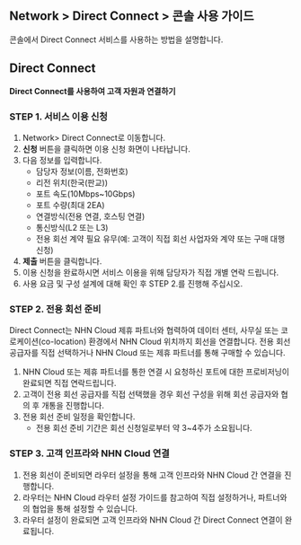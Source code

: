 ## Network > Direct Connect > 콘솔 사용 가이드

콘솔에서 Direct Connect 서비스를 사용하는 방법을 설명합니다.

## Direct Connect
**Direct Connect를 사용하여 고객 자원과 연결하기**

### STEP 1. 서비스 이용 신청
1.	Network> Direct Connect로 이동합니다.
2.	**신청** 버튼을 클릭하면 이용 신청 화면이 나타납니다.
3.	다음 정보를 입력합니다.
    * 담당자 정보(이름, 전화번호)
    * 리전 위치(한국(판교))
    * 포트 속도(10Mbps~10Gbps)
    * 포트 수량(최대 2EA)
    * 연결방식(전용 연결, 호스팅 연결)
    * 통신방식(L2 또는 L3)
    * 전용 회선 계약 필요 유무(예: 고객이 직접 회선 사업자와 계약 또는 구매 대행 신청)
4.	**제출** 버튼을 클릭합니다.
5.	이용 신청을 완료하시면 서비스 이용을 위해 담당자가 직접 개별 연락 드립니다.
6.	사용 요금 및 구성 설계에 대해 확인 후 STEP 2.를 진행해 주십시오.

### STEP 2. 전용 회선 준비
Direct Connect는 NHN Cloud 제휴 파트너와 협력하여 데이터 센터, 사무실 또는 코로케이션(co-location) 환경에서 NHN Cloud 위치까지 회선을 연결합니다. 전용 회선 공급자를 직접 선택하거나 NHN Cloud 또는 제휴 파트너를 통해 구매할 수 있습니다.
1. NHN Cloud 또는 제휴 파트너를 통한 연결 시 요청하신 포트에 대한 프로비저닝이 완료되면 직접 연락드립니다.
2. 고객이 전용 회선 공급자를 직접 선택했을 경우 회선 구성을 위해 회선 공급자와 협의 후 개통을 진행합니다.
3. 전용 회선 준비 일정을 확인합니다.
   * 전용 회선 준비 기간은 회선 신청일로부터 약 3~4주가 소요됩니다.

### STEP 3. 고객 인프라와 NHN Cloud 연결
1. 전용 회선이 준비되면 라우터 설정을 통해 고객 인프라와 NHN Cloud 간 연결을 진행합니다.
2. 라우터는 NHN Cloud 라우터 설정 가이드를 참고하여 직접 설정하거나, 파트너와의 협업을 통해 설정할 수 있습니다.
3. 라우터 설정이 완료되면 고객 인프라와 NHN Cloud 간 Direct Connect 연결이 완료됩니다.
